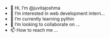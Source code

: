 - 👋 Hi, I’m @juvitajoshma
- 👀 I’m interested in  web development intern...
- 🌱 I’m currently learning pythin
- 💞️ I’m looking to collaborate on  ...
- 📫 How to reach me ...

<!---
juvitajoshma/juvitajoshma is a ✨ special ✨ repository because its `README.md` (this file) appears on your GitHub profile.
You can click the Preview link to take a look at your changes.
--->
